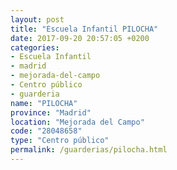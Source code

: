 ```yaml
---
layout: post
title: "Escuela Infantil PILOCHA"
date: 2017-09-20 20:57:05 +0200
categories:
- Escuela Infantil
- madrid
- mejorada-del-campo
- Centro público
- guarderia
name: "PILOCHA"
province: "Madrid"
location: "Mejorada del Campo"
code: "28048658"
type: "Centro público"
permalink: /guarderias/pilocha.html
---
```

